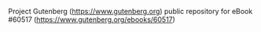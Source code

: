 Project Gutenberg (https://www.gutenberg.org) public repository for eBook #60517 (https://www.gutenberg.org/ebooks/60517)
